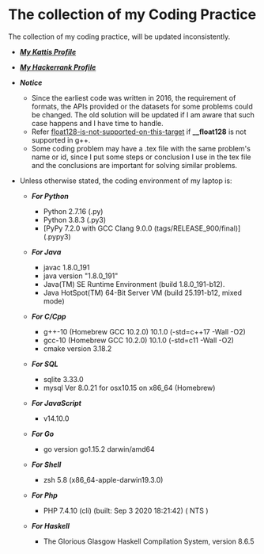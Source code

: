 # The collection of my Coding Practice

The collection of my coding practice, will be updated inconsistently.

* [***My Kattis Profile***](https://open.kattis.com/users/haohushen)
* [***My Hackerrank Profile***](https://www.hackerrank.com/Harrison_Shen)

* ***Notice*** 
	*	Since the earliest code was written in 2016, the requirement of formats, the APIs provided or the datasets for some problems could be changed. The old solution will be updated if I am aware that such case happens and I have time to handle.
	* 	Refer [float128-is-not-supported-on-this-target](https://stackoverflow.com/questions/43316533/float128-is-not-supported-on-this-target) if **__float128** is not supported in g++. 
  * Some coding problem may have a .tex file with the same problem's name or id, since I put some steps or conclusion I use in the tex file and the conclusions are important for solving similar problems.

* Unless otherwise stated, the coding environment of my laptop is:

	* ***For Python***
   		* Python 2.7.16 (.py)
		* Python 3.8.3 (.py3)
        * [PyPy 7.2.0 with GCC Clang 9.0.0 (tags/RELEASE_900/final)] (.pypy3)

	* ***For Java***
		* javac 1.8.0_191
		* java version "1.8.0_191"
		* Java(TM) SE Runtime Environment (build 1.8.0_191-b12).
		* Java HotSpot(TM) 64-Bit Server VM (build 25.191-b12, mixed mode)

	* ***For C/Cpp***
		* g++-10 (Homebrew GCC 10.2.0) 10.1.0 (-std=c++17 -Wall -O2)
		* gcc-10 (Homebrew GCC 10.2.0) 10.1.0 (-std=c11 -Wall -O2)
      * cmake version 3.18.2

    * ***For SQL***
        * sqlite 3.33.0
        * mysql  Ver 8.0.21 for osx10.15 on x86_64 (Homebrew)

    * ***For JavaScript***
        * v14.10.0

    * ***For Go***
        * go version go1.15.2 darwin/amd64

    * ***For Shell***
        * zsh 5.8 (x86_64-apple-darwin19.3.0)

    * ***For Php***
        * PHP 7.4.10 (cli) (built: Sep  3 2020 18:21:42) ( NTS )

    *  ***For Haskell***
        * The Glorious Glasgow Haskell Compilation System, version 8.6.5
